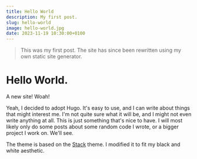 ```yaml
---
title: Hello World
description: My first post.
slug: hello-world
image: hello-world.jpg
date: 2023-11-19 10:30:00+0100
---
```


> This was my first post. The site has since been rewritten using my
> own static site generator.

# Hello World.

A new site! Woah!

Yeah, I decided to adopt Hugo. It's easy to use, and I can write
about things that might interest me. I'm not quite sure what it
will be, and I might not even write anything at all. This is just
something that's nice to have. I will most likely only do some posts
about some random code I wrote, or a bigger project I work on.
We'll see.

The theme is based on the [Stack](https://stack.jimmycai.com/) theme.
I modified it to fit my black and white aesthetic.
